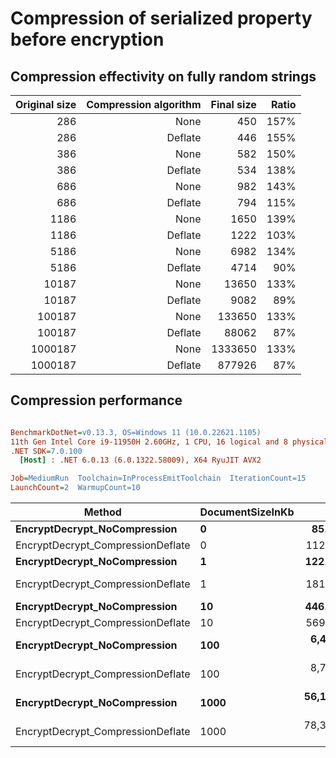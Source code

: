 ﻿# Compression of serialized property before encryption

## Compression effectivity on fully random strings

| Original size | Compression algorithm | Final size | Ratio |
| -: | -: | -: | -: |
| 286 | None | 450 | 157% |
| 286 | Deflate | 446 | 155% |
| 386 | None | 582 | 150% |
| 386 | Deflate | 534 | 138% |
| 686 | None | 982 | 143% |
| 686 | Deflate | 794 | 115% |
| 1186 | None | 1650 | 139% |
| 1186 | Deflate | 1222 | 103% |
| 5186 | None | 6982 | 134% |
| 5186 | Deflate | 4714 | 90% |
| 10187 | None | 13650 | 133% |
| 10187 | Deflate | 9082 | 89% |
| 100187 | None | 133650 | 133% |
| 100187 | Deflate | 88062 | 87% |
| 1000187 | None | 1333650 | 133% |
| 1000187 | Deflate | 877926 | 87% |

## Compression performance

``` ini

BenchmarkDotNet=v0.13.3, OS=Windows 11 (10.0.22621.1105)
11th Gen Intel Core i9-11950H 2.60GHz, 1 CPU, 16 logical and 8 physical cores
.NET SDK=7.0.100
  [Host] : .NET 6.0.13 (6.0.1322.58009), X64 RyuJIT AVX2

Job=MediumRun  Toolchain=InProcessEmitToolchain  IterationCount=15  
LaunchCount=2  WarmupCount=10  

```

|                            Method | DocumentSizeInKb |         Mean |        Error |       StdDev |       Median |      Gen0 |      Gen1 |      Gen2 |   Allocated |
|---------------------------------- |----------------- |-------------:|-------------:|-------------:|-------------:|----------:|----------:|----------:|------------:|
|      **EncryptDecrypt_NoCompression** |                **0** |     **85.93 μs** |     **1.591 μs** |     **2.332 μs** |     **85.66 μs** |    **5.6152** |    **1.8311** |         **-** |    **70.29 KB** |
| EncryptDecrypt_CompressionDeflate |                0 |    112.93 μs |     4.345 μs |     6.369 μs |    109.49 μs |    5.8594 |    1.9531 |         - |    72.37 KB |
|      **EncryptDecrypt_NoCompression** |                **1** |    **122.98 μs** |     **2.304 μs** |     **3.305 μs** |    **122.32 μs** |   **11.4746** |    **2.9297** |         **-** |    **141.8 KB** |
| EncryptDecrypt_CompressionDeflate |                1 |    181.23 μs |    16.860 μs |    23.078 μs |    171.18 μs |   10.2539 |    2.6855 |         - |   127.72 KB |
|      **EncryptDecrypt_NoCompression** |               **10** |    **446.06 μs** |    **38.381 μs** |    **57.447 μs** |    **422.15 μs** |   **53.2227** |   **10.7422** |         **-** |    **654.2 KB** |
| EncryptDecrypt_CompressionDeflate |               10 |    569.15 μs |    10.295 μs |    15.091 μs |    567.30 μs |   49.8047 |   10.7422 |         - |    611.2 KB |
|      **EncryptDecrypt_NoCompression** |              **100** |  **6,444.25 μs** |   **879.043 μs** | **1,143.005 μs** |  **6,646.34 μs** |  **679.6875** |  **554.6875** |  **500.0000** |  **6407.14 KB** |
| EncryptDecrypt_CompressionDeflate |              100 |  8,736.01 μs |   750.250 μs | 1,099.707 μs |  8,721.78 μs |  750.0000 |  609.3750 |  500.0000 |  5184.99 KB |
|      **EncryptDecrypt_NoCompression** |             **1000** | **56,193.12 μs** | **3,112.437 μs** | **4,658.549 μs** | **55,817.60 μs** | **2800.0000** | **2400.0000** | **1600.0000** | **63250.29 KB** |
| EncryptDecrypt_CompressionDeflate |             1000 | 78,326.61 μs | 5,080.431 μs | 7,286.202 μs | 77,397.96 μs | 3500.0000 | 3125.0000 | 2375.0000 | 52412.85 KB |
